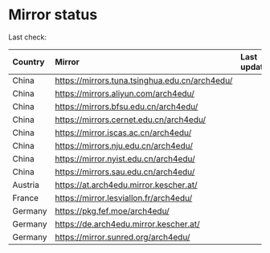 <script src="./time.js"></script>
# Mirror status
Last check: <script type="text/javascript">localize(1714969379.9149957);</script>

|Country|Mirror|Last update|
|:------|:-----|:----------|
|China|https://mirrors.tuna.tsinghua.edu.cn/arch4edu/|<script type="text/javascript">localize(1714933749);</script>|
|China|https://mirrors.aliyun.com/arch4edu/|<script type="text/javascript">localize(1714933749);</script>|
|China|https://mirrors.bfsu.edu.cn/arch4edu/|<script type="text/javascript">localize(1714933749);</script>|
|China|https://mirrors.cernet.edu.cn/arch4edu/|<script type="text/javascript">localize(1714933749);</script>|
|China|https://mirror.iscas.ac.cn/arch4edu/|<script type="text/javascript">localize(1714933749);</script>|
|China|https://mirrors.nju.edu.cn/arch4edu/|<script type="text/javascript">localize(1714933749);</script>|
|China|https://mirror.nyist.edu.cn/arch4edu/|<script type="text/javascript">localize(1714890696);</script>|
|China|https://mirrors.sau.edu.cn/arch4edu/|<script type="text/javascript">localize(1714933749);</script>|
|Austria|https://at.arch4edu.mirror.kescher.at/|<script type="text/javascript">localize(1714933749);</script>|
|France|https://mirror.lesviallon.fr/arch4edu/|<script type="text/javascript">localize(1714933749);</script>|
|Germany|https://pkg.fef.moe/arch4edu/|<script type="text/javascript">localize(1714933749);</script>|
|Germany|https://de.arch4edu.mirror.kescher.at/|<script type="text/javascript">localize(1714933749);</script>|
|Germany|https://mirror.sunred.org/arch4edu/|<script type="text/javascript">localize(1714933749);</script>|

<script src="./tablefilter/tablefilter.js"></script>
<script src="./table.js"></script>